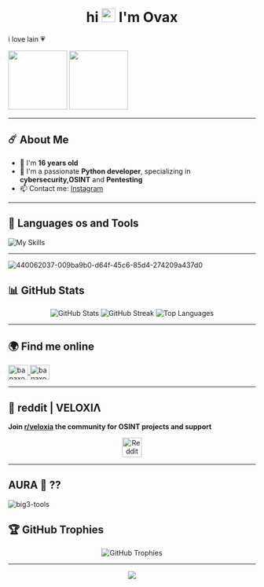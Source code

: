 <h1 align="center">hi   
<img src="https://media.giphy.com/media/hvRJCLFzcasrR4ia7z/giphy.gif" width="28">
 I'm Ovax</h1>
<p>i love lain 💗 <p/>
<img src="https://media.tenor.com/1QlojlC2nVkAAAAi/lain.gif" width="120px" height="120">
<img src="https://media.tenor.com/A-Cc_uGZVQEAAAAi/lain-serial-experiments-lain.gif" width="120px" height="120">


---

<h2>☄️ About Me</h2>

- 🎉 I'm **16 years old**
- 🌷 I'm a passionate **Python developer**, specializing in **cybersecurity,OSINT** and **Pentesting**
- 📫 Contact me: [Instagram](https://instagram.com/banaxou)
---
<h2>🔧 Languages os and Tools</h2>

![My Skills](https://skillicons.dev/icons?i=windows,linux,arch,javascript,python,bash,git,vscode)

---
![440062037-009ba9b0-d64f-45c6-85d4-274209a437d0](https://github.com/user-attachments/assets/e716930f-c53d-4354-acc1-ccef6e171a63)




<h2>📊 GitHub Stats</h2>

<p align="center">
  <img src="https://github-readme-stats.vercel.app/api?username=banaxou&show_icons=true&theme=radical" alt="GitHub Stats"/>
  <img src="https://github-readme-streak-stats.herokuapp.com/?user=banaxou&theme=radical&hide_border=false" alt="GitHub Streak"/>
  <img src="https://github-readme-stats.vercel.app/api/top-langs/?username=banaxou&layout=compact&theme=radical" alt="Top Languages"/>
</p>

---

<h2>🌍 Find me online</h2>

<p align="left">
  <a href="https://instagram.com/banaxou" target="blank">
    <img align="center" src="https://raw.githubusercontent.com/rahuldkjain/github-profile-readme-generator/master/src/images/icons/Social/instagram.svg" alt="banaxou" height="30" width="40"/>
  </a>
  <a href="https://github.com/banaxou" target="blank">
    <img align="center" src="https://raw.githubusercontent.com/rahuldkjain/github-profile-readme-generator/master/src/images/icons/Social/github.svg" alt="banaxou-dev" height="30" width="40"/>
  </a>
</p>

---

## **💬 reddit | VELOXIΛ**

**Join [r/veloxia](https://reddit.com/r/veloxia) the community for OSINT projects and support**

<p align="center">
  <a href="https://reddit.com/r/veloxia" target="_blank">
    <img src="https://cdn.jsdelivr.net/gh/simple-icons/simple-icons/icons/reddit.svg" alt="Reddit Logo" width="40"/>
  </a>
</p>

---
## **AURA 🌌 ??**

![big3-tools](https://github.com/user-attachments/assets/4ae0db94-2298-44e0-93bb-8270ba805411)

<h2>🏆 GitHub Trophies</h2>

<p align="center">
  <img src="https://github-profile-trophy.vercel.app/?username=banaxou&theme=radical" alt="GitHub Trophies"/>
</p>

---

<p align="center">
<img src="https://media.tenor.com/wv7Rwz7ePHQAAAAi/lain-iwakura.gif"/>
</p>
